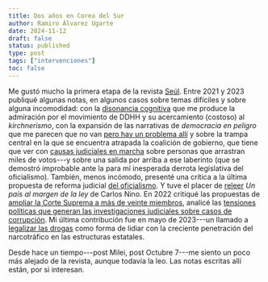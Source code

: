 ```yaml
---
title: Dos años en Corea del Sur 
author: Ramiro Álvarez Ugarte
date: 2024-11-12
draft: false
status: published 
type: post
tags: ["intervenciones"]
toc: false
---
```


Me gustó mucho la primera etapa de la revista [Seúl](https://seul.ar/author/ramiroau/). Entre 2021 y 2023 publiqué algunas notas, en algunos casos sobre temas difíciles y sobre alguna incomodidad: con la [disonancia cognitiva](https://seul.ar/estrella-de-carlotto/) que me produce la admiración por el movimiento de DDHH y su acercamiento (costoso) al *kirchnerismo*, con la expansión de las narrativas de *democracia en peligro* que me parecen que no van [pero hay un problema allí](https://seul.ar/alarmas-levitsky-ziblatt/) y sobre la trampa central en la que se encuentra atrapada la coalición de gobierno, que tiene que ver con [causas judiciales en marcha](https://seul.ar/breaking-k/) sobre personas que arrastran miles de votos---y sobre una salida por arriba a ese laberinto (que se demostró improbable ante la para mí inesperada derrota legislativa del oficialismo). También, menos incómodo, presenté una crítica a la última propuesta de reforma judicial [del oficialismo](https://seul.ar/ampliacion-corte-suprema-pj/). Y tuve el placer de [releer](https://seul.ar/un-pais-al-margen-de-la-ley-carlos-nino/) *Un país al margen de la ley* de Carlos Nino. En 2022 critiqué las propuestas de [ampliar la Corte Suprema a más de veinte miembros](https://seul.ar/ampliacion-corte-suprema-pj/), analicé las [tensiones políticas que generan las investigaciones judiciales sobre casos de corrupción](https://seul.ar/embarrar-la-cancha/). Mi última contribución fue en mayo de 2023---un llamado a [legalizar las drogas](https://seul.ar/legalizar-drogas/) como forma de lidiar con la creciente penetración del narcotráfico en las estructuras estatales. 

Desde hace un tiempo---post Milei, post Octubre 7---me siento un poco más alejado de la revista, aunque todavía la leo. Las notas escritas allí están, por si interesan. 






